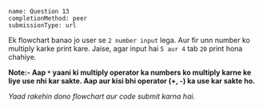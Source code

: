 ```ngMeta
name: Question 13
completionMethod: peer
submissionType: url
```

Ek flowchart banao jo user se `2 number input` lega. Aur fir unn number ko multiply karke print kare. Jaise, agar input hai `5 aur 4` tab `20` print hona chahiye. 

**Note:- Aap  `*` yaani ki multiply operator ka numbers ko multiply karne ke liye use nhi kar sakte. Aap aur kisi bhi operator (+, -) ka use kar sakte ho.**


*Yaad rakehin dono flowchart aur code submit karna hai.*
